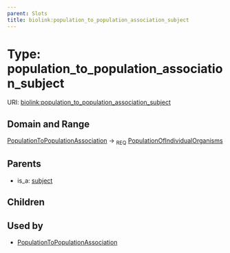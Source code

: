 ```yaml
---
parent: Slots
title: biolink:population_to_population_association_subject
---
```


# Type: population_to_population_association_subject




URI: [biolink:population_to_population_association_subject](https://w3id.org/biolink/vocab/population_to_population_association_subject)

## Domain and Range

[PopulationToPopulationAssociation](PopulationToPopulationAssociation.md) ->  <sub>REQ</sub> [PopulationOfIndividualOrganisms](PopulationOfIndividualOrganisms.md)

## Parents

 *  is_a: [subject](subject.md)

## Children


## Used by

 * [PopulationToPopulationAssociation](PopulationToPopulationAssociation.md)
